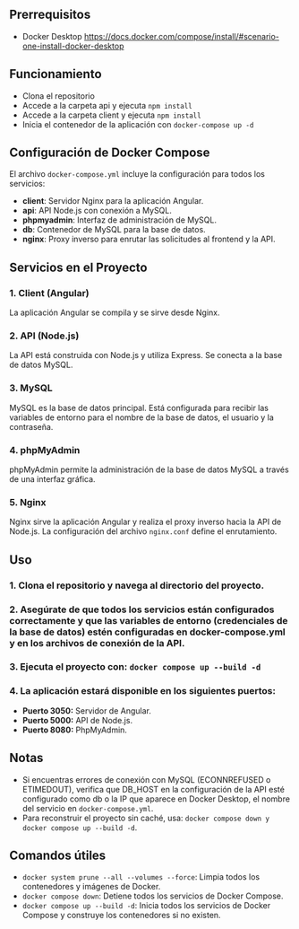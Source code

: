 ## Prerrequisitos

- Docker Desktop https://docs.docker.com/compose/install/#scenario-one-install-docker-desktop

## Funcionamiento

- Clona el repositorio
- Accede a la carpeta api y ejecuta `npm install`
- Accede a la carpeta client y ejecuta `npm install`
- Inicia el contenedor de la aplicación con `docker-compose up -d`

## Configuración de Docker Compose

El archivo `docker-compose.yml` incluye la configuración para todos los servicios:

- **client**: Servidor Nginx para la aplicación Angular.
- **api**: API Node.js con conexión a MySQL.
- **phpmyadmin**: Interfaz de administración de MySQL.
- **db**: Contenedor de MySQL para la base de datos.
- **nginx**: Proxy inverso para enrutar las solicitudes al frontend y la API.

## Servicios en el Proyecto

### 1. Client (Angular)

La aplicación Angular se compila y se sirve desde Nginx. 

### 2. API (Node.js)

La API está construida con Node.js y utiliza Express. Se conecta a la base de datos MySQL.

### 3. MySQL

MySQL es la base de datos principal. Está configurada para recibir las variables de entorno para el nombre de la base de datos, el usuario y la contraseña.

### 4. phpMyAdmin

phpMyAdmin permite la administración de la base de datos MySQL a través de una interfaz gráfica.

### 5. Nginx

Nginx sirve la aplicación Angular y realiza el proxy inverso hacia la API de Node.js. La configuración del archivo `nginx.conf` define el enrutamiento.

## Uso

### 1. Clona el repositorio y navega al directorio del proyecto.

### 2. Asegúrate de que todos los servicios están configurados correctamente y que las variables de entorno (credenciales de la base de datos) estén configuradas en docker-compose.yml y en los archivos de conexión de la API.

### 3. Ejecuta el proyecto con: `docker compose up --build -d`

### 4. La aplicación estará disponible en los siguientes puertos:

- **Puerto 3050:** Servidor de Angular.
- **Puerto 5000:** API de Node.js.
- **Puerto 8080:** PhpMyAdmin.

## Notas

- Si encuentras errores de conexión con MySQL (ECONNREFUSED o ETIMEDOUT), verifica que DB_HOST en la configuración de la API esté configurado como db o la IP que aparece en Docker Desktop, el nombre del servicio en `docker-compose.yml`.
- Para reconstruir el proyecto sin caché, usa: `docker compose down y docker compose up --build -d`.

## Comandos útiles

- `docker system prune --all --volumes --force`: Limpia todos los contenedores y imágenes de Docker.
- `docker compose down`: Detiene todos los servicios de Docker Compose.
- `docker compose up --build -d`: Inicia todos los servicios de Docker Compose y construye los contenedores si no existen.